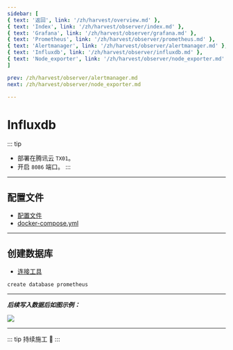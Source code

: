 ```yaml
---
sidebar: [
{ text: '返回', link: '/zh/harvest/overview.md' },
{ text: 'Index', link: '/zh/harvest/observer/index.md' },
{ text: 'Grafana', link: '/zh/harvest/observer/grafana.md' },
{ text: 'Prometheus', link: '/zh/harvest/observer/prometheus.md' },
{ text: 'Alertmanager', link: '/zh/harvest/observer/alertmanager.md' },
{ text: 'Influxdb', link: '/zh/harvest/observer/influxdb.md' },
{ text: 'Node_exporter', link: '/zh/harvest/observer/node_exporter.md' },
]

prev: /zh/harvest/observer/alertmanager.md
next: /zh/harvest/observer/node_exporter.md

---
```


# Influxdb

::: tip
- 部署在腾讯云 `TX01`。
- 开启 `8086` 端口。
:::

---

## 配置文件

- [配置文件](https://github.com/JerryTZF/hyperf-demo/blob/main/monitoring/influxdb/influxdb.conf)
- [docker-compose.yml](https://github.com/JerryTZF/hyperf-demo/blob/main/monitoring/influxdb/docker-compose.yml)

---

## 创建数据库

- [连接工具](https://macwk.com/soft/dbeaver-ultimate)

```shell
create database prometheus
```
---

***后续写入数据后如图示例：***

![](http://img.tzf-foryou.com/img/20220417135558.png)

---

::: tip
持续施工 :construction:
:::
